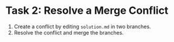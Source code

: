 # Task 2: Resolve a Merge Conflict

1. Create a conflict by editing `solution.md` in two branches.
2. Resolve the conflict and merge the branches.